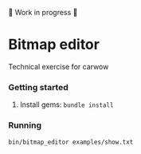 🚧  Work in progress  🚧

# Bitmap editor
Technical exercise for carwow


### Getting started
1. Install gems: `bundle install`

### Running
`bin/bitmap_editor examples/show.txt`
